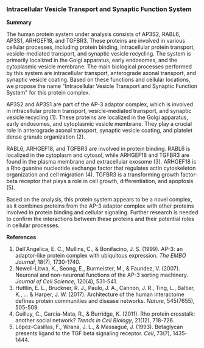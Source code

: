 ### Intracellular Vesicle Transport and Synaptic Function System

**Summary**

The human protein system under analysis consists of AP3S2, RABL6, AP3S1, ARHGEF18, and TGFBR3. These proteins are involved in various cellular processes, including protein binding, intracellular protein transport, vesicle-mediated transport, and synaptic vesicle recycling. The system is primarily localized in the Golgi apparatus, early endosomes, and the cytoplasmic vesicle membrane. The main biological processes performed by this system are intracellular transport, anterograde axonal transport, and synaptic vesicle coating. Based on these functions and cellular locations, we propose the name "Intracellular Vesicle Transport and Synaptic Function System" for this protein complex.

AP3S2 and AP3S1 are part of the AP-3 adaptor complex, which is involved in intracellular protein transport, vesicle-mediated transport, and synaptic vesicle recycling (1). These proteins are localized in the Golgi apparatus, early endosomes, and cytoplasmic vesicle membrane. They play a crucial role in anterograde axonal transport, synaptic vesicle coating, and platelet dense granule organization (2).

RABL6, ARHGEF18, and TGFBR3 are involved in protein binding. RABL6 is localized in the cytoplasm and cytosol, while ARHGEF18 and TGFBR3 are found in the plasma membrane and extracellular exosome (3). ARHGEF18 is a Rho guanine nucleotide exchange factor that regulates actin cytoskeleton organization and cell migration (4). TGFBR3 is a transforming growth factor-beta receptor that plays a role in cell growth, differentiation, and apoptosis (5).

Based on the analysis, this protein system appears to be a novel complex, as it combines proteins from the AP-3 adaptor complex with other proteins involved in protein binding and cellular signaling. Further research is needed to confirm the interactions between these proteins and their potential roles in cellular processes.

**References**

1. Dell'Angelica, E. C., Mullins, C., & Bonifacino, J. S. (1999). AP-3: an adaptor-like protein complex with ubiquitous expression. *The EMBO Journal*, 18(7), 1730-1740.
2. Newell-Litwa, K., Seong, E., Burmeister, M., & Faundez, V. (2007). Neuronal and non-neuronal functions of the AP-3 sorting machinery. *Journal of Cell Science*, 120(4), 531-541.
3. Huttlin, E. L., Bruckner, R. J., Paulo, J. A., Cannon, J. R., Ting, L., Baltier, K., ... & Harper, J. W. (2017). Architecture of the human interactome defines protein communities and disease networks. *Nature*, 545(7655), 505-509.
4. Guilluy, C., Garcia-Mata, R., & Burridge, K. (2011). Rho protein crosstalk: another social network? *Trends in Cell Biology*, 21(12), 718-726.
5. López-Casillas, F., Wrana, J. L., & Massagué, J. (1993). Betaglycan presents ligand to the TGF beta signaling receptor. *Cell*, 73(7), 1435-1444.